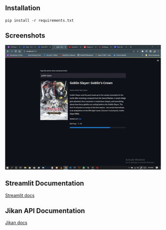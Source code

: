 ## Installation
`pip install -r requirements.txt`

## Screenshots
![](streamlit.io.jpg)

## Streamlit Documentation
<a href="https://docs.streamlit.io/" target="_blank">Streamlit docs</a>


## Jikan API Documentation
<a href="https://docs.api.jikan.moe/#tag/anime/operation/getAnimeSearch" target="_blank">Jikan docs</a>
